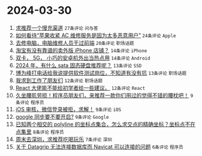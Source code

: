 # 2024-03-30

1. [求推荐一个慢充渠道](https://www.v2ex.com/t/1028309) `27条评论` `问与答`
1. [如何看待“苹果收紧 AC 维修服务是因为太多恶意用户”](https://www.v2ex.com/t/1028314) `24条评论` `Apple`
1. [去修电脑，电脑维修人员干过前端](https://www.v2ex.com/t/1028319) `20条评论` `职场话题`
1. [淘宝有没有靠谱的卖外版 iPhone 店铺？](https://www.v2ex.com/t/1028303) `14条评论` `iPhone`
1. [双卡， 5G， 小巧的安卓机外出当热点用](https://www.v2ex.com/t/1028299) `14条评论` `Android`
1. [2024 年，有什么 sata 固态硬盘推荐呢？](https://www.v2ex.com/t/1028332) `13条评论` `SSD`
1. [博为峰打电话给我说提供软件测试岗位，不知道有没有坑](https://www.v2ex.com/t/1028320) `13条评论` `职场话题`
1. [我求到工作了朋友们](https://www.v2ex.com/t/1028339) `12条评论` `职场话题`
1. [React 大佬能不能给初学者给一些建议。](https://www.v2ex.com/t/1028324) `12条评论` `React`
1. [久坐腰肌劳损！程序员朋友们，来推荐一款你们用过的觉得不错的腰枕吧！](https://www.v2ex.com/t/1028354) `9条评论` `程序员`
1. [iOS 审核，微信登录被拒，求解！](https://www.v2ex.com/t/1028336) `9条评论` `iOS`
1. [google 同步要不要开启?](https://www.v2ex.com/t/1028306) `9条评论` `Google`
1. [已知两个相交的 polyline 的坐标点集合，怎么求交点的精确坐标？坐标点不在点集里](https://www.v2ex.com/t/1028316) `8条评论` `程序员`
1. [周末去深圳，求推荐吃喝玩乐](https://www.v2ex.com/t/1028335) `7条评论` `深圳`
1. [关于 Datagrip 无法连接数据库而 Navicat 可以连接的问题](https://www.v2ex.com/t/1028325) `6条评论` `程序员`
